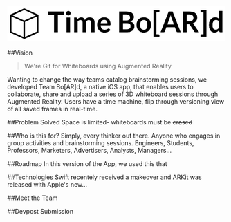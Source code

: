 <div align="center">
    <img src="logos/TimeBoardLogo.png" alt="Time Bo[AR]d"/>
  <br>
</div>

##Vision
>We're Git for Whiteboards using Augmented Reality

Wanting to change the way teams catalog brainstorming sessions, we developed Team Bo[AR]d, a native iOS app, that enables users to collaborate, share and upload a series of 3D whiteboard sessions through Augmented Reality. Users have a time machine, flip through versioning view of all saved frames in real-time.

##Problem Solved
Space is limited- whiteboards must be ~~erased~~

##Who is this for?
Simply, every thinker out there. Anyone who engages in group activities and brainstorming sessions. Engineers, Students, Professors, Marketers, Advertisers, Analysts, Managers...

##Roadmap
In this version of the App, we used this that

##Technologies
Swift recentely received a makeover and ARKit was released with Apple's new...



##Meet the Team



##Devpost Submission
